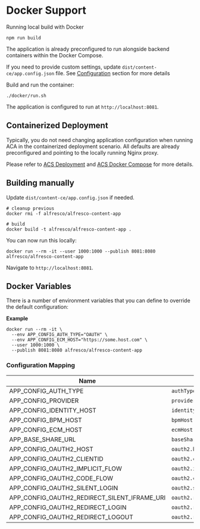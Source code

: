 # Docker Support

Running local build with Docker

```shell
npm run build
```

The application is already preconfigured to run alongside backend containers within the Docker Compose.

If you need to provide custom settings, update `dist/content-ce/app.config.json` file.
See [Configuration](/configuration/) section for more details

Build and run the container:

```shell
./docker/run.sh
```

The application is configured to run at `http://localhost:8081`.

## Containerized Deployment

Typically, you do not need changing application configuration when running ACA in the containerized deployment scenario.
All defaults are already preconfigured and pointing to the locally running Nginx proxy.

Please refer to [ACS Deployment](https://github.com/Alfresco/acs-deployment)
and [ACS Docker Compose](https://github.com/Alfresco/acs-deployment/tree/master/docs/docker-compose) for more details.

## Building manually

Update `dist/content-ce/app.config.json` if needed.

```shell
# cleanup previous
docker rmi -f alfresco/alfresco-content-app

# build
docker build -t alfresco/alfresco-content-app .
```

You can now run this locally:

```shell
docker run --rm -it --user 1000:1000 --publish 8081:8080 alfresco/alfresco-content-app
```

Navigate to `http://localhost:8081`.

## Docker Variables

There is a number of environment variables that you can define to override the default configuration:

**Example**

```shell
docker run --rm -it \
  --env APP_CONFIG_AUTH_TYPE="OAUTH" \
  --env APP_CONFIG_ECM_HOST="https://some.host.com" \
  --user 1000:1000 \
  --publish 8081:8080 alfresco/alfresco-content-app
```

### Configuration Mapping

| Name                                         | Config Path                      |
|----------------------------------------------|----------------------------------|
| APP_CONFIG_AUTH_TYPE                         | `authType`                       |
| APP_CONFIG_PROVIDER                          | `providers`                      |
| APP_CONFIG_IDENTITY_HOST                     | `identityHost`                   |
| APP_CONFIG_BPM_HOST                          | `bpmHost`                        |
| APP_CONFIG_ECM_HOST                          | `ecmHost`                        |
| APP_BASE_SHARE_URL                           | `baseShareUrl`                   |
| APP_CONFIG_OAUTH2_HOST                       | `oauth2.host`                    |
| APP_CONFIG_OAUTH2_CLIENTID                   | `oauth2.clientId`                |
| APP_CONFIG_OAUTH2_IMPLICIT_FLOW              | `oauth2.implicitFlow`            |
| APP_CONFIG_OAUTH2_CODE_FLOW                  | `oauth2.codeFlow`                |
| APP_CONFIG_OAUTH2_SILENT_LOGIN               | `oauth2.silentLogin`             |
| APP_CONFIG_OAUTH2_REDIRECT_SILENT_IFRAME_URI | `oauth2.redirectSilentIframeUri` |
| APP_CONFIG_OAUTH2_REDIRECT_LOGIN             | `oauth2.redirectUri`             |
| APP_CONFIG_OAUTH2_REDIRECT_LOGOUT            | `oauth2.redirectUriLogout`       |
